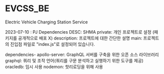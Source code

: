 # EVCSS_BE
Electric Vehicle Charging Station Service

2023-07-10 : PJ Dependencies DESC: SHMA
private: 개인 프로젝트로 설정 (패키지를 공개적으로 배포 X)
description: 프로젝트에 대한 간단한 설명
main: 프로젝트의 진입점 파일로 "index.js"로 설정되어 있습니다.

dependencies-
	apollo-server:  GraphQL 서버를 구축을 위한 오픈 소스 라이브러리
	graphql:  쿼리 및 조작 언어(쿼리를 구문 분석하고 실행하기 위한 도구를 제공)
	oracledb: 임시 사용
	nodemon: 핫리로딩을 위해 사용
